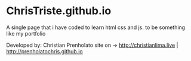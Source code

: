 # ChrisTriste.github.io
A single page that i have coded to learn html css and js.
to be something like my portfolio

Developed by: Christian Prenholato
site on -> http://christianlima.live | http://prenholatochris.github.io